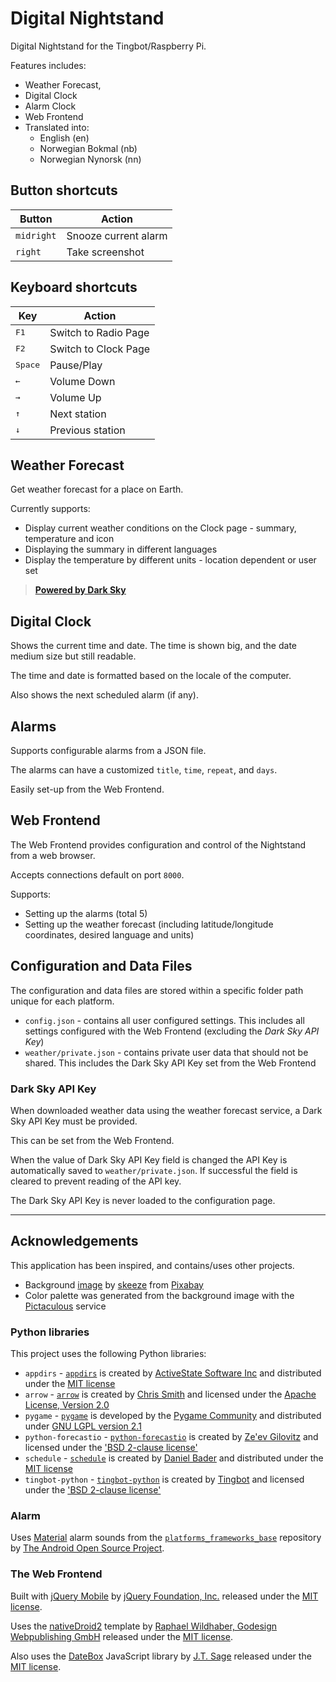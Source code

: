 # Digital Nightstand #

Digital Nightstand for the Tingbot/Raspberry Pi.

Features includes:

* Weather Forecast,
* Digital Clock
* Alarm Clock
* Web Frontend
* Translated into:
  * English (en)
  * Norwegian Bokmal (nb)
  * Norwegian Nynorsk (nn)

## Button shortcuts ##

Button            | Action
----------------- | ---------------------
`midright`        | Snooze current alarm
`right`           | Take screenshot


## Keyboard shortcuts ##

Key               | Action
----------------- | ---------------------
<kbd>F1</kbd>     | Switch to Radio Page
<kbd>F2</kbd>     | Switch to Clock Page
<kbd>Space</kbd>  | Pause/Play
<kbd>&larr;</kbd> | Volume Down
<kbd>&rarr;</kbd> | Volume Up
<kbd>&uarr;</kbd> | Next station
<kbd>&darr;</kbd> | Previous station


## Weather Forecast ##

Get weather forecast for a place on Earth.

Currently supports:

* Display current weather conditions on the Clock page - summary, temperature and icon
* Displaying the summary in different languages
* Display the temperature by different units - location dependent or user set

> **[Powered by Dark Sky](https://darksky.net/poweredby/ "Powered by Dark Sky")**

## Digital Clock ##

Shows the current time and date. The time is shown big, and the date medium size but still readable.

The time and date is formatted based on the locale of the computer.

Also shows the next scheduled alarm (if any).

## Alarms ##

Supports configurable alarms from a JSON file.

The alarms can have a customized `title`, `time`, `repeat`, and `days`.

Easily set-up from the Web Frontend.

## Web Frontend ##

The Web Frontend provides configuration and control of the Nightstand from a web browser.

Accepts connections default on port `8000`.

Supports:

* Setting up the alarms (total 5)
* Setting up the weather forecast (including latitude/longitude coordinates, desired language and units)

## Configuration and Data Files ##

The configuration and data files are stored within a specific folder path unique for each platform.

* `config.json` - contains all user configured settings. This includes all settings configured with the Web Frontend (excluding the _Dark Sky API Key_)
* `weather/private.json` - contains private user data that should not be shared. This includes the Dark Sky API Key set from the Web Frontend

### Dark Sky API Key ###

When downloaded weather data using the weather forecast service, a Dark Sky API Key must be provided.

This can be set from the Web Frontend.

When the value of Dark Sky API Key field is changed the API Key is
automatically saved to `weather/private.json`. If successful the field is cleared to prevent reading of the API key.

The Dark Sky API Key is never loaded to the configuration page.

--------

## Acknowledgements ##

This application has been inspired, and contains/uses other projects.

* Background [image][background-image] by [skeeze][pixabay-skeeze] from [Pixabay][pixabay]
* Color palette was generated from the background image with the [Pictaculous][pictaculous] service

### Python libraries ###

This project uses the following Python libraries:

* `appdirs` - [`appdirs`][appdirs] is created by [ActiveState Software Inc][activestate-software-inc] and distributed under the [MIT license][appdirs-license]
* `arrow` - [`arrow`][arrow] is created by [Chris Smith][chris-smith] and licensed under the [Apache License, Version 2.0][apache-license-2-0]
* `pygame` - [`pygame`][pygame] is developed by the [Pygame Community][pygame-community] and distributed under [GNU LGPL version 2.1][pygame-license]
* `python-forecastio` - [`python-forecastio`][python-forecastio] is created by [Ze'ev Gilovitz][ZeevG] and licensed under the ['BSD 2-clause license'][python-forecastio-license]
* `schedule` - [`schedule`][schedule] is created by [Daniel Bader][daniel-bader] and distributed under the [MIT license][schedule-license]
* `tingbot-python` - [`tingbot-python`][tingbot-python] is created by [Tingbot][tingbot] and licensed under the ['BSD 2-clause license'][tingbot-python-license]

### Alarm ###

Uses [Material][material-alarm-sounds] alarm sounds from the [`platforms_frameworks_base`][platforms-frameworks-base] repository by
[The Android Open Source Project][aosp].

### The Web Frontend ###

Built with [jQuery Mobile][jqm] by [jQuery Foundation, Inc.][jquery-foundation] released under the [MIT license][jqm-license].

Uses the [nativeDroid2][nativeDroid2] template by [Raphael Wildhaber, Godesign Webpublishing GmbH][wildhaber] released under the [MIT license][nativeDroid2-license].

Also uses the [DateBox][jtsage-datebox] JavaScript library by [J.T. Sage][jtsage] released under the [MIT license][jtsage-datebox-license].


[background-image-old]: https://pixabay.com/en/banner-header-lines-light-rays-911778/ "background image"
[pixabay-geralt]: https://pixabay.com/en/users/geralt-9301/ "geralt"
[background-image]: https://pixabay.com/en/delicate-arch-night-stars-landscape-960279/ "background image"
[pixabay-skeeze]: https://pixabay.com/en/users/skeeze-272447/ "skeeze"
[pixabay]: https://pixabay.com/ "Pixabay"
[pictaculous]: http://pictaculous.com/ "Pictaculous"

[appdirs]: https://github.com/ActiveState/appdirs
[activestate-software-inc]: http://www.activestate.com/ "ActiveState Software Inc"
[appdirs-license]: https://github.com/ActiveState/appdirs/blob/master/LICENSE.txt "MIT license"
[arrow]: https://github.com/crsmithdev/arrow/
[chris-smith]: https://github.com/crsmithdev "Chris Smith"
[apache-license-2-0]: http://www.apache.org/licenses/LICENSE-2.0 "Apache License, Version 2.0"
[pygame]: http://www.pygame.org/
[pygame-community]: http://www.pygame.org/ "Pygame Community"
[pygame-license]: http://www.gnu.org/copyleft/lesser.html "GNU LGPL version 2.1"
[schedule]: https://github.com/dbader/schedule
[python-forecastio]: https://github.com/ZeevG/python-forecast.io "Dark Sky Wrapper"
[ZeevG]: http://zeevgilovitz.com/ "Ze'ev Gilovitz"
[python-forecastio-license]: https://github.com/ZeevG/python-forecast.io/blob/master/LICENSE.txt "BSD 2-clause license"
[daniel-bader]: https://twitter.com/dbader_org "Daniel Bader"
[schedule-license]: https://github.com/dbader/schedule/blob/master/LICENSE.txt "MIT license"
[tingbot-python]: https://github.com/tingbot/tingbot-python
[tingbot]: http://tingbot.com/ "Tingbot"
[tingbot-python-license]: https://github.com/tingbot/tingbot-python/blob/master/LICENSE "BSD 2-clause license"
[material-alarm-sounds]: https://github.com/android/platform_frameworks_base/tree/master/data/sounds/alarms/material/ogg "Material alarm sounds"
[platforms-frameworks-base]: https://github.com/android/platform_frameworks_base "platforms frameworks base"
[aosp]: http://source.android.com/ "The Android Open Source Project"
[material-icons]: https://github.com/google/material-design-icons/ "Material design icons"
[jqm]: http://jquerymobile.com/ "jQuery Mobile"
[jquery-foundation]: https://jquery.org/ "jQuery Foundation, Inc."
[jqm-license]: https://github.com/jquery/jquery-mobile/blob/master/LICENSE.txt "MIT license"
[nativeDroid2]: http://nativedroid.godesign.ch/ "nativeDroid2"
[wildhaber]: http://godesign.ch/ "Raphael Wildhaber, Godesign Webpublishing GmbH"
[nativeDroid2-license]: https://github.com/wildhaber/nativeDroid2/blob/master/LICENSE "MIT license"
[jtsage-datebox]: https://github.com/jtsage/jquery-mobile-datebox "Datebox"
[jtsage]: https://github.com/jtsage "J.T. Sage"
[jtsage-datebox-license]: https://github.com/jtsage/jquery-mobile-datebox/blob/master/LICENSE.txt "MIT license"
